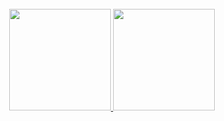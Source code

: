 <div align="center" ><br>
  <a href="https://github.com/cleitson">
  <img height="180em" src="https://github-readme-stats.vercel.app/api?username=cleitson&show_icons=true&theme=dark&include_all_commits=true&count_private=true"/>
  <img height="180em" src="https://github-readme-stats.vercel.app/api/top-langs/?username=cleitson&layout=compact&langs_count=7&theme=dark"/>
</div>
